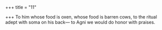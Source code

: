 +++
title = "11"

+++
To him whose food is oxen, whose food is barren cows, to the ritual  adept with soma on his back—
to Agni we would do honor with praises.